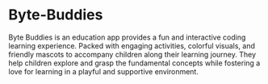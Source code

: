 # Byte-Buddies

Byte Buddies is an education app provides a fun and interactive coding learning experience. Packed with engaging activities, colorful visuals, and friendly mascots to accompany children along their learning journey. They help children explore and grasp the fundamental concepts while fostering a love for learning in a playful and supportive environment.
